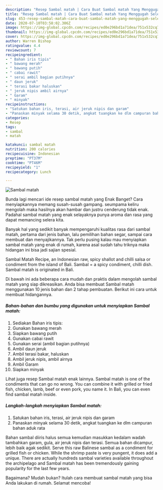 ```yaml
---
description: "Resep Sambal matah | Cara Buat Sambal matah Yang Menggugah Selera"
title: "Resep Sambal matah | Cara Buat Sambal matah Yang Menggugah Selera"
slug: 453-resep-sambal-matah-cara-buat-sambal-matah-yang-menggugah-selera
date: 2020-07-10T03:58:02.306Z
image: https://img-global.cpcdn.com/recipes/ed0e296bd1a71dea/751x532cq70/sambal-matah-foto-resep-utama.jpg
thumbnail: https://img-global.cpcdn.com/recipes/ed0e296bd1a71dea/751x532cq70/sambal-matah-foto-resep-utama.jpg
cover: https://img-global.cpcdn.com/recipes/ed0e296bd1a71dea/751x532cq70/sambal-matah-foto-resep-utama.jpg
author: Warren Bishop
ratingvalue: 4.4
reviewcount: 7
recipeingredient:
- " Bahan iris tipis"
- " bawang merah"
- " bawang putih"
- " cabai rawit"
- " serai ambil bagian putihnya"
- " daun jeruk"
- " terasi bakar haluskan"
- " jeruk nipis ambil airnya"
- " Garam"
- " minyak"
recipeinstructions:
- "Satukan bahan iris, terasi, air jeruk nipis dan garam"
- "Panaskan minyak selama 30 detik, angkat tuangkan ke dlm campuran bahan aduk rata"
categories:
- Resep
tags:
- sambal
- matah

katakunci: sambal matah 
nutrition: 200 calories
recipecuisine: Indonesian
preptime: "PT37M"
cooktime: "PT46M"
recipeyield: "1"
recipecategory: Lunch

---
```



![Sambal matah](https://img-global.cpcdn.com/recipes/ed0e296bd1a71dea/751x532cq70/sambal-matah-foto-resep-utama.jpg)

Bunda lagi mencari ide resep sambal matah yang Enak Banget? Cara menyiapkannya memang susah-susah gampang. seumpama keliru mengolah maka hasilnya akan hambar dan justru cenderung tidak enak. Padahal sambal matah yang enak selayaknya punya aroma dan rasa yang dapat memancing selera kita.

Banyak hal yang sedikit banyak mempengaruhi kualitas rasa dari sambal matah, pertama dari jenis bahan, lalu pemilihan bahan segar, sampai cara membuat dan menyajikannya. Tak perlu pusing kalau mau menyiapkan sambal matah yang enak di rumah, karena asal sudah tahu triknya maka hidangan ini bisa jadi sajian spesial.

Sambal Matah Recipe, an Indonesian raw, spicy shallot and chilli salsa or condiment from the island of Bali. Sambal = a spicy condiment, chilli dish. Sambal matah is originated in Bali.


Di bawah ini ada beberapa cara mudah dan praktis dalam mengolah sambal matah yang siap dikreasikan. Anda bisa membuat Sambal matah menggunakan 10 jenis bahan dan 2 tahap pembuatan. Berikut ini cara untuk membuat hidangannya.

<!--inarticleads1-->

##### Bahan-bahan dan bumbu yang digunakan untuk menyiapkan Sambal matah:

1. Sediakan  Bahan iris tipis:
1. Gunakan  bawang merah
1. Siapkan  bawang putih
1. Gunakan  cabai rawit
1. Gunakan  serai (ambil bagian putihnya)
1. Ambil  daun jeruk
1. Ambil  terasi bakar, haluskan
1. Ambil  jeruk nipis, ambil airnya
1. Ambil  Garam
1. Siapkan  minyak


Lihat juga resep Sambal matah enak lainnya. Sambal matah is one of the condiments that can go no wrong. You can combine it with grilled or fried fish, chicken, lamb, beef or even pork, you name it. In Bali, you can even find sambal matah inside. 

<!--inarticleads2-->

##### Langkah-langkah menyiapkan Sambal matah:

1. Satukan bahan iris, terasi, air jeruk nipis dan garam
1. Panaskan minyak selama 30 detik, angkat tuangkan ke dlm campuran bahan aduk rata


Bahan sambal diiris halus semua kemudian masukkan kedalam wadah tambahkan garam, gula, air jeruk nipis dan terasi. Semua bahan dicampur, lebih baik agak sedikit. Serve this raw Balinese sambal as a condiment for grilled fish or chicken. While the shrimp paste is very pungent, it does add a unique. There are actually hundreds sambal varieties available throughout the archipelago and Sambal matah has been tremendously gaining popularity for the last few years. 

Bagaimana? Mudah bukan? Itulah cara membuat sambal matah yang bisa Anda lakukan di rumah. Selamat mencoba!
